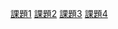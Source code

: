 [課題1](https://kosenjp.sharepoint.com/sites/17toyama/gsmp/isp/Shared%20Documents/教員別授業資料/由井/2024%20I5%20CM2/コンピュータ計測Ⅱ%20課題１.pdf?wdsle=0&CT=1721177706177&OR=ItemsView)
[課題2](https://kosenjp.sharepoint.com/:p:/r/sites/17toyama/gsmp/isp/_layouts/15/Doc.aspx?sourcedoc=%7BE9939A0D-D5ED-4B71-AB0E-65CD7572B10E%7D&file=2024_CM2_課題2.pptx&action=edit&mobileredirect=true&wdsle=0)
[課題3](https://kosenjp.sharepoint.com/sites/17toyama/gsmp/isp/Shared%20Documents/教員別授業資料/由井/2024%20I5%20CM2/課題3(スペクトル解析).pdf)
[課題4](https://kosenjp.sharepoint.com/sites/017_I5_2024tm/Shared%20Documents/コンピュータ計測Ⅰ・Ⅱ/課題４.pdf)